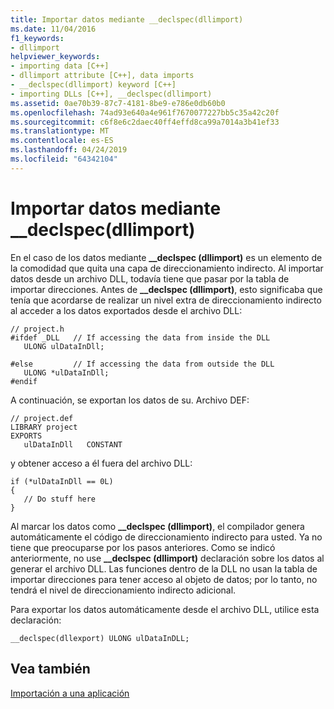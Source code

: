 ```yaml
---
title: Importar datos mediante __declspec(dllimport)
ms.date: 11/04/2016
f1_keywords:
- dllimport
helpviewer_keywords:
- importing data [C++]
- dllimport attribute [C++], data imports
- __declspec(dllimport) keyword [C++]
- importing DLLs [C++], __declspec(dllimport)
ms.assetid: 0ae70b39-87c7-4181-8be9-e786e0db60b0
ms.openlocfilehash: 74ad93e640a4e961f7670077227bb5c35a42c20f
ms.sourcegitcommit: c6f8e6c2daec40ff4effd8ca99a7014a3b41ef33
ms.translationtype: MT
ms.contentlocale: es-ES
ms.lasthandoff: 04/24/2019
ms.locfileid: "64342104"
---
```

# <a name="importing-data-using-declspecdllimport"></a>Importar datos mediante __declspec(dllimport)

En el caso de los datos mediante **__declspec (dllimport)** es un elemento de la comodidad que quita una capa de direccionamiento indirecto. Al importar datos desde un archivo DLL, todavía tiene que pasar por la tabla de importar direcciones. Antes de **__declspec (dllimport)**, esto significaba que tenía que acordarse de realizar un nivel extra de direccionamiento indirecto al acceder a los datos exportados desde el archivo DLL:

```
// project.h
#ifdef _DLL   // If accessing the data from inside the DLL
   ULONG ulDataInDll;

#else         // If accessing the data from outside the DLL
   ULONG *ulDataInDll;
#endif
```

A continuación, se exportan los datos de su. Archivo DEF:

```
// project.def
LIBRARY project
EXPORTS
   ulDataInDll   CONSTANT
```

y obtener acceso a él fuera del archivo DLL:

```
if (*ulDataInDll == 0L)
{
   // Do stuff here
}
```

Al marcar los datos como **__declspec (dllimport)**, el compilador genera automáticamente el código de direccionamiento indirecto para usted. Ya no tiene que preocuparse por los pasos anteriores. Como se indicó anteriormente, no use **__declspec (dllimport)** declaración sobre los datos al generar el archivo DLL. Las funciones dentro de la DLL no usan la tabla de importar direcciones para tener acceso al objeto de datos; por lo tanto, no tendrá el nivel de direccionamiento indirecto adicional.

Para exportar los datos automáticamente desde el archivo DLL, utilice esta declaración:

```
__declspec(dllexport) ULONG ulDataInDLL;
```

## <a name="see-also"></a>Vea también

[Importación a una aplicación](importing-into-an-application.md)
